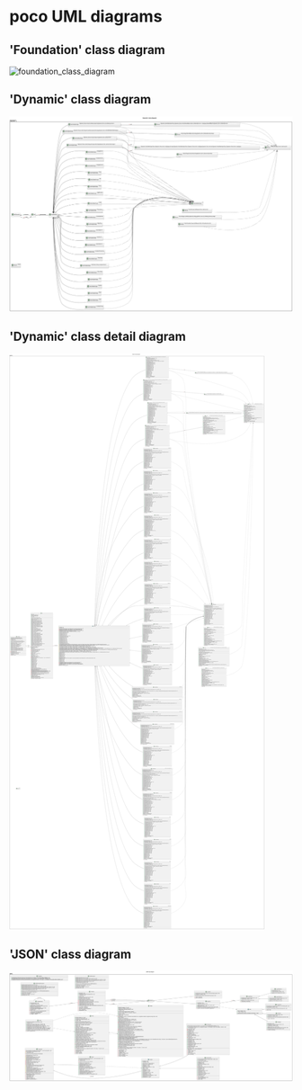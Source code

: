 # poco UML diagrams
## 'Foundation' class diagram
![foundation_class_diagram](diagrams/foundation_class_diagram.svg)

## 'Dynamic' class diagram
![dynamic_class_diagram](diagrams/dynamic_class_diagram.svg)

## 'Dynamic' class detail diagram
![dynamic_class_detail_diagram](diagrams/dynamic_class_detail_diagram.svg)

## 'JSON' class diagram
![json_class_diagram](diagrams/json_class_diagram.svg)

